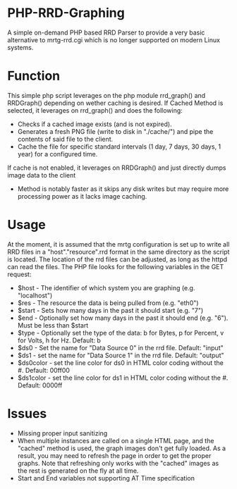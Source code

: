 # PHP-RRD-Graphing
A simple on-demand PHP based RRD Parser to provide a very basic alternative to mrtg-rrd.cgi which is no longer supported on modern Linux systems.

# Function
This simple php script leverages on the php module rrd_graph() and RRDGraph() depending on wether caching is desired.
If Cached Method is selected, it leverages on rrd_graph() and does the following:
* Checks if a cached image exists (and is not expired).
* Generates a fresh PNG file (write to disk in "./cache/") and pipe the contents of said file to the client.
* Cache the file for specific standard intervals (1 day, 7 days, 30 days, 1 year) for a configured time.

If cache is not enabled, it leverages on RRDGraph() and just directly dumps image data to the client
* Method is notably faster as it skips any disk writes but may require more processing power as it lacks image caching.

# Usage
At the moment, it is assumed that the mrtg configuration is set up to write all RRD files in a "host"."resource".rrd format in the same directory as the script is located. The location of the rrd files can be adjusted, as long as the httpd can read the files.
The PHP file looks for the following variables in the GET request:
* $host - The identifier of which system you are graphing (e.g. "localhost")
* $res - The resource the data is being pulled from (e.g. "eth0")
* $start - Sets how many days in the past it should start (e.g. "7")
* $end - Optionally set how many days in the past it should end (e.g. "6"). Must be less than $start
* $type - Optionally set the type of the data: b for Bytes, p for Percent, v for Volts, h for Hz. Default: b
* $ds0 - Set the name for "Data Source 0" in the rrd file. Default: "input"
* $ds1 - set the name for "Data Source 1" in the rrd file. Default: "output"
* $ds0color - set the line color for ds0 in HTML color coding without the #. Default: 00ff00
* $ds1color - set the line color for ds1 in HTML color coding without the #. Default: 0000ff

# Issues
* Missing proper input sanitizing
* When multiple instances are called on a single HTML page, and the "cached" method is used, the graph images don't get fully loaded. As a result, you may need to refresh the page in order to get the proper graphs. Note that refreshing only works with the "cached" images as the rest is generated on the fly at all time.
* Start and End variables not supporting AT Time specification
